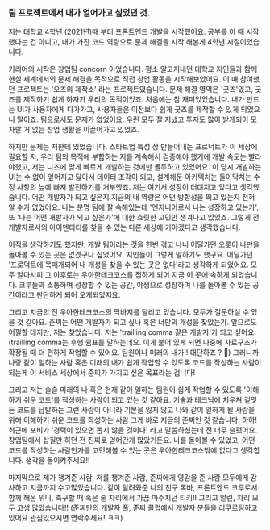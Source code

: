 ### 팀 프로젝트에서 내가 얻어가고 싶었던 것.

저는 대학교 4학년 (2021년)때 부터 프론트엔드 개발을 시작했어요. 공부를 이 때 시작했다는 건 아니고, 내가 가진 코드 역량으로 문제 해결을 시작 해본게 4학년 시절이었습니다.

커리어의 시작은 창업팀 concorn 이었습니다. 평소 알고지내던 대학교 지인들과 함께 현실 세계에서의 문제 해결을 목적으로 직접 창업 활동을 시작해보았어요. 이 때 참여했던 프로젝트는 '오즈의 제작소' 라는 프로젝트였습니다. 문제 해결 영역은 '굿즈'였고, 굿즈를 제작하기 쉽게 하자가 우리의 목적이었죠. 처음에는 참 재미있었습니다. 내가 만드는 UI가 사용자에게 다가가고, 사용자들은 이전보다 쉽게 굿즈를 제작할 수 있게 되었으니 말이죠. 팀으로서도 문제가 없었어요. 우린 모두 잘 지냈고 투자도 많이 받게되어 모자랄 거 없는 창업 생활을 이끌어가고 있었죠.

하지만 문제는 저한테 있었습니다. 스타트업 특성 상 만들어내는 프로덕트가 이 세상에 필요할 지, 우리 팀의 목적에 부합하는 지를 계속해서 검증해야 했기에 개발 속도는 빨라야했고, 저는 니즈에 맞게 빠르게 개발하는 것에만 몰두하고 있었어요. 이 당시 개발하는 UI는 수 없이 엎어지고 닳아서 데이터 조각이 되고, 설계해둔 아키텍처는 들이닥치는 수정 사항의 늪에 빠져 발전하기를 거부했죠. 저는 여기서 성장이 더뎌지고 있다고 생각했습니다. 어떤 개발자가 되고 싶은지 지금의 내 역량은 어떤 방향성을 띄고 있는지 전혀 알 수가 없었어요. 나는 분명 팀에 잘 속해있는데 '엔지니어로서 나는 성장하고 있는가', 또 '나는 어떤 개발자가 되고 싶은가'에 대한 흐릿한 고민만 생겨나고 있었죠. 그렇게 전 개발자로서의 아이덴티티를 찾을 수 있는 다른 세상에 가야겠다고 생각했습니다.

이직을 생각하기도 했지만, 개발 팀이라는 것을 한번 겪고 나니 어딜가던 오롯이 나만을 돌아볼 수 있는 곳은 없겠구나 싶었어요. 지인들이 그렇게 말하기도 했구요. 어딜가던 '프로덕트에 목매개되어 내 개성을 찾을 수 있는 곳은 없다'라고 생각하게 되었어요. 모두 알다시피 그 이후로는 우아한테크코스를 접하게 되어 지금 이 곳에 속하게 되었습니다. 크루들과 소통하며 성장할 수 있는 공간, 야생으로 성장하며 나를 돌아볼 수 있는 공간이라고 판단하게 되어 오게되었지요.

그리고 지금의 전 우아한테크코스의 막바지를 달리고 있습니다. 모두가 질문하실 수 있을 것 같아요. 준찌는 어떤 개발자가 되고 싶나 혹은 너만의 개성을 찾았는가. 앞으로도 어필할 테지만, 저는 찾았습니다. 저는 'trailling comma 같은 개발자'가 되고 싶어요.(trailling comma는 후행 쉼표를 말하는데요. 이게 붙어 있게 되면 나중에 자료구조가 확장될 때 더 편하게 작업할 수 있어요. 팀원이나 미래의 내가!! 대단하죠 ? 👻) 그러니까 나랑 같이 일하는 사람 혹은 미래의 내가 쉽게 작업할 수 있도록 코드를 작성하는 사람이 되는게 이 서비스 세상에서 준찌가 가지고 싶은 목표라는 겁니다!

그리고 저는 슬슬 미래의 나 혹은 현재 같이 일하는 팀원이 쉽게 작업할 수 있도록 '이해하기 쉬운 코드'를 작성하는 사람이 되고 있는 것 같아요. 기술과 테크닉에 치우쳐 겉멋든 코드를 남발하는 그런 사람이 아니라 기본을 잃지 않고 나와 같이 일하게 될 사람을 위해 이해하기 쉬운 코드를 작성하는 사람 그게 바로 지금의 준찌인 것 같습니다. 하하! 최근에 포비가 '경력이 있으면 뽑지 않을 것이다' 라고 말씀하셨는데 전 너무 슬펐어요. 창업팀에서 삽질만 하던 전 진짜로 얻어간게 많았거든요. 나를 돌아볼 수 있었고, 어떤 코드를 작성하는 사람인가를 고민해볼 수 있는 곳은 우아한테크코스밖에 없다고 생각합니다. 생각을 돌이켜주세요!!

마지막으로 제가 챙겨준 사람, 저를 챙겨준 사람, 준찌에게 영감을 준 사람 모두에게 감사하고 지금까지 수고많았습니다. 같이 달려와준 나의 친구 록바, 프론트엔드 크루로서 함께 해온 위니, 축구할 때 혹은 술 자리에서 가끔 마주치던 티키!! 그리고 알린, 차리 모두 고생 많았습니다!! (준찌만의 개발자 풀, 준찌 클럽에서 개발자 분들을 리쿠르팅하고 있어요 관심있으시면 연락주세요! ㅋㅋ)
